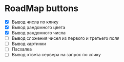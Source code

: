 # RoadMap buttons
-[X] Вывод числа по клику
-[X] Вывод рандомного цвета 
-[X] Вывод рандомного числа
-[ ] Вывод сложения чисел из первого и третьего поля
-[ ] Вывод картинки
-[ ] Пасхалка
-[ ] Вывод ответа сервера на запрос по клику
